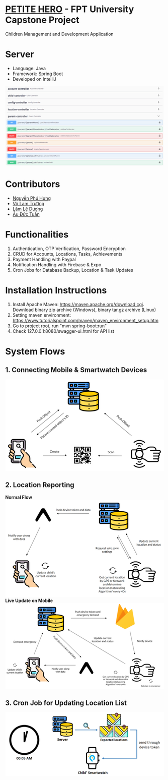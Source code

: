 # [PETITE HERO](https://github.com/petite-hero) - FPT University Capstone Project
Children Management and Development Application

# Server
- Language: Java
- Framework: Spring Boot
- Developed on IntelliJ

![](screenshots/overview.png)

# Contributors
- [Nguyễn Phú Hưng](https://github.com/hulk1999)
- [Võ Lam Trường](https://github.com/truongvlit)
- [Lâm Lệ Dương](https://github.com/llduong)
- [Âu Đức Tuấn](https://github.com/ibenrique2510)

# Functionalities
1. Authentication, OTP Verification, Password Encryption
2. CRUD for Accounts, Locations, Tasks, Achievements
3. Payment Handling with Paypal
4. Notification Handling with Firebase & Expo
5. Cron Jobs for Database Backup, Location & Task Updates 

# Installation Instructions
1. Install Apache Maven: https://maven.apache.org/download.cgi. Download binary zip archive (Windows), binary tar.gz archive (Linux)
2. Setting maven environment: https://www.tutorialspoint.com/maven/maven_environment_setup.htm
3. Go to project root, run "mvn spring-boot:run"
4. Check 127.0.0.1:8080/swagger-ui.html for API list

# System Flows
## 1. Connecting Mobile & Smartwatch Devices
![](screenshots/connect-device.png)
## 2. Location Reporting
**Normal Flow**
![](screenshots/tracking.png)
**Live Update on Mobile**
![](screenshots/emergency.png)
## 3. Cron Job for Updating Location List
![](screenshots/location-cronjob.png)
